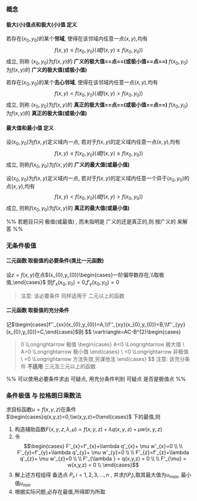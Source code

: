 

### 概念
#### 极大(小)值点和极大(小)值 定义
若存在$(x_{0},y_{0})$的某个**邻域**, 使得在该邻域内任意一点$(x,y)$,均有
$$
f(x,y)\leq f(x_{0},y_{0})(或 f(x,y)\geq f(x_{0},y_{0}))
$$
成立,
则称
$(x_{0},y_{0})$为$f(x,y)$的 **广义的极大值==点==(或极小值==点==)**
$f(x_{0},y_{0})$为$f(x,y)$的 **广义的极大值(或极小值)**

若存在$(x_{0},y_{0})$的某个**去心邻域**, 使得在该邻域内任意一点$(x,y)$,均有
$$
f(x,y)< f(x_{0},y_{0})(或 f(x,y)> f(x_{0},y_{0}))
$$
成立,
则称
$(x_{0},y_{0})$为$f(x,y)$的 **真正的极大值==点==(或极小值==点==)**
$f(x_{0},y_{0})$为$f(x,y)$的 **真正的极大值(或极小值)**

#### 最大值和最小值 定义
设$(x_{0},y_{0})$为$f(x,y)$定义域内一点, 若对于$f(x,y)$的定义域内任意一点$(x,y)$,均有
$$
f(x,y)\leq  f(x_{0},y_{0})(或 f(x,y)\geq  f(x_{0},y_{0}))
$$
成立,
则称$f(x_{0},y_{0})$为$f(x,y)$的 **广义的最大值(或最小值)**

设$(x_{0},y_{0})$为$f(x,y)$定义域内一点, 若对于$f(x,y)$的定义域内任意一个异于$(x_{0},y_{0})$的点$(x,y)$,均有
$$
f(x,y)<  f(x_{0},y_{0})(或 f(x,y)>  f(x_{0},y_{0}))
$$
成立,
则称$f(x_{0},y_{0})$为$f(x,y)$的 **真正的最大值(或最小值)**

%% 若题目只问 极值(或最值) , 而未指明是 广义的还是真正的,则 按广义的 来解答 %%
### 无条件极值
#### 二元函数 取极值的必要条件(类比一元函数)
设$z=f(x,y)$在点$(x_{0},y_{0})\begin{cases}一阶偏导数存在,\\取极值,\end{cases}$ 则$f'_{x}(x_{0},y_{0})=0$,$f'_{y}(x_{0},y_{0})=0$
> 注意: 该必要条件 同样适用于 二元以上的函数
#### 二元函数 取极值的充分条件
记$\begin{cases}f''_{xx}(x_{0},y_{0})=A,\\f''_{xy}(x_{0},y_{0})=B,\\f''_{yy}(x_{0},y_{0})=C,\end{cases}$则
$$
\vartriangle=AC-B^{2}\begin{cases}
>0 \Longrightarrow   极值 \begin{cases}
A<0 \Longrightarrow  极大值 \\
A>0 \Longrightarrow  极小值
\end{cases} \\
<0 \Longrightarrow   非极值 \\
=0 \Longrightarrow  方法失效,另谋他法
\end{cases}
$$
> 注意: 该充分条件 **不适用** 三元及三元以上的函数

%% 可以使用必要条件求出 可疑点, 用充分条件判别 可疑点 是否是极值点 %%

### 条件极值 与 拉格朗日乘数法
求目标函数$u=f(x,y,z)$在条件$\begin{cases}q(x,y,z)=0,\\w(x,y,z)=0\end{cases}$ 下的最值,则
1. 构造辅助函数$F(x,y,z,\lambda,\mu)=f(x,y,z)+\lambda q(x,y,z)+\mu w(x,y,z)$
2. 令$$\begin{cases}
F'_{x}=f'_{x}+\lambda q'_{x}+ \mu w'_{x}=0 \\ \\
F'_{y}=f'_{y}+\lambda q'_{y}+ \mu w'_{y}=0 \\ \\
F'_{z}=f'_{z}+\lambda q'_{z}+ \mu w'_{z}=0 \\ \\
F'_{\lambda } = q(x,y,z) = 0 \\  \\
F'_{\mu} = w(x,y,z) = 0 \\
\end{cases}$$
3. 解上述方程组得 备选点 $P_{i}, i=1,2,3,...,n$ , 并求$f(P_{i})$,取其最大值为$u_{max}$, 最小值$u_{min}$
4. 根据实际问题,必存在最值,所得即为所取
